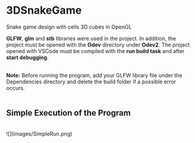 # 3DSnakeGame
Snake game design with cells 3D cubes in OpenGL

__GLFW__, __glm__ and __stb__ libraries were used in the project. In addition, the project must be opened with the __Odev__ directory under __Odev2__. The project opened with VSCode must be compiled with the __run build task__ and after __start debugging__.

<br/>__Note:__ Before running the program, add your GLFW library file under the Dependencies directory and delete the build folder if a possible error occurs.
<br/><br/>
## Simple Execution of the Program
<br/>
![](images/SimpleRun.png)
